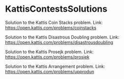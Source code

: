 # KattisContestsSolutions

Solution to the Kattis Coin Stacks problem.
Link: https://open.kattis.com/problems/coinstacks

Solution to the Kattis Disastrous Doubling problem.
Link: https://open.kattis.com/problems/disastrousdoubling

Solution to the Kattis Prosejk problem.
Link: https://open.kattis.com/problems/prosjek

Solution to the Kattis Arrangement problem.
Link: https://open.kattis.com/problems/upprodun

